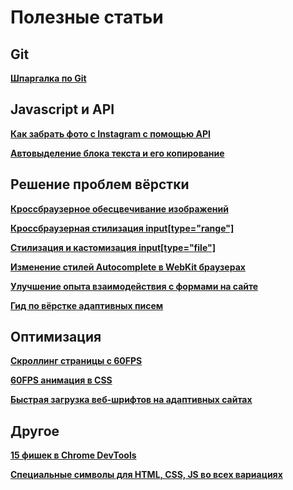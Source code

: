 # Полезные статьи

## Git

[**Шпаргалка по Git**](https://medium.com/@ABatickaya/%D1%88%D0%BF%D0%B0%D1%80%D0%B3%D0%B0%D0%BB%D0%BA%D0%B0-%D0%BF%D0%BE-git-55eeea487676)

## Javascript и API

[**Как забрать фото с Instagram с помощью API**](https://rudrastyh.com/javascript/get-photos-from-instagram.html#access_token)

[**Автовыделение блока текста и его копирование**](https://css-tricks.com/force-selection-text-block/)


## Решение проблем вёрстки

[**Кроссбраузерное обесцвечивание изображений**](https://css-tricks.com/snippets/css/change-autocomplete-styles-webkit-browsers/)

[**Кроссбраузерная стилизация input[type="range"]**](https://css-tricks.com/styling-cross-browser-compatible-range-inputs-css/)

[**Стилизация и кастомизация input[type="file"]**](https://tympanus.net/codrops/2015/09/15/styling-customizing-file-inputs-smart-way/)

[**Изменение стилей Autocomplete в WebKit браузерах**](https://css-tricks.com/snippets/css/change-autocomplete-styles-webkit-browsers/)

[**Улучшение опыта взаимодействия с формами на сайте**](http://simonenko.su/38146501854/improving-ux-for-web-form)

[**Гид по вёрстке адаптивных писем**](https://habrahabr.ru/company/netologyru/blog/324970/)


## Оптимизация

[**Скроллинг страницы с 60FPS**](https://www.thecssninja.com/css/pointer-events-60fps)

[**60FPS анимация в CSS**](https://medium.com/outsystems-experts/how-to-achieve-60-fps-animations-with-css3-db7b98610108)

[**Быстрая загрузка веб-шрифтов на адаптивных сайтах**](http://css-live.ru/articles-css/bystraya-zagruzka-veb-shriftov-na-adaptivnyx-sajtax.html)


## Другое

[**15 фишек в Chrome DevTools**](http://tutorialzine.com/2015/03/15-must-know-chrome-devtools-tips-tricks/)

[**Специальные символы для HTML, CSS, JS во всех вариациях**](https://css-tricks.com/snippets/html/glyphs/)
